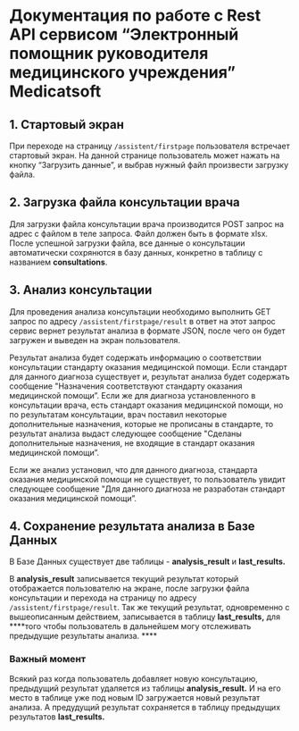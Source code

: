 # Документация по работе с Rest API сервисом “Электронный помощник руководителя медицинского учреждения” Medicatsoft

## 1. Стартовый экран

При переходе на страницу `/assistent/firstpage` пользователя встречает стартовый экран. На данной странице пользователь может нажать на кнопку “Загрузить данные”, и выбрав нужный файл произвести загрузку файла.

## 2. Загрузка файла консультации врача

Для загрузки файла консультации врача производится POST запрос на адрес с файлом в теле запроса. Файл должен быть в формате xlsx. После успешной загрузки файла, все данные о консультации автоматически сохрянются в базу данных, конкретно в таблицу с названием **consultations**.

## 3. Анализ консультации

Для проведения анализа консультации необходимо выполнить GET запрос по адресу `/assistent/firstpage/result` в ответ на этот запрос сервис вернет результат анализа в формате JSON, после чего он будет загружен и выведен на экран пользователя. 

Результат анализа будет содержать информацию о соответствии консультации стандарту оказания медицинской помощи. Если стандарт для данного диагноза существует и, результат анализа будет содержать сообщение "Назначения соответствуют стандарту оказания медицинской помощи”. Если же для диагноза установленного в консультации врача, есть стандарт оказания медицинской помощи, но по результатам консультации, врач поставил некоторые дополнительные назначения, которые не прописаны в стандарте, то результат анализа выдаст следующее сообщение "Сделаны дополнительные назначения, не входящие в стандарт оказания медицинской помощи”.

Если же анализ установил, что для данного диагноза, стандарта оказания медицинской помощи не существует, то пользователь увидит следующее сообщение "Для данного диагноза не разработан стандарт оказания медицинской помощи”.

## 4. Сохранение результата анализа в Базе Данных

В Базе Данных существует две таблицы - **analysis_result** и **last_results.** 

В **analysis_result** записывается текущий результат который отображается пользователю на экране, после загрузки файла консультации и перехода на страницу по адресу `/assistent/firstpage/result`. Так же текущий результат, одновременно с вышеописанным действием, записывается в таблицу **last_results,** для ****того чтобы пользователь в дальнейшем могу отслеживать предыдущие результаты анализа. ****

### Важный момент

Всякий раз когда пользователь добавляет новую консультацию, предыдущий результат удаляется из таблицы **analysis_result.** И на его место в таблице уже под новым ID загружается новый результат анализа. А предудущий результат сохраняется в таблицу предыдущих результатов **last_results.**
